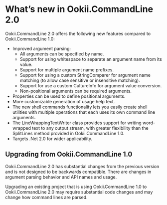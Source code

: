 # What’s new in Ookii.CommandLine 2.0

Ookii.CommandLine 2.0 offers the following new features compared to Ookii.CommandLine 1.0:

* Improved argument parsing:
	* All arguments can be specified by name.
	* Support for using whitespace to separate an argument name from its value.
	* Support for multiple argument name prefixes.
	* Support for using a custom StringComparer for argument name matching (to allow case sensitive or insensitive matching).
	* Support for use a custom CultureInfo for argument value conversion.
	* Non-positional arguments can be required arguments.
* Properties can be used to define positional arguments.
* More customizable generation of usage help text.
* The new shell commands functionality lets you easily create shell utilities with multiple operations that each uses its own command line arguments.
* The LineWrappingTextWriter class provides support for writing word-wrapped text to any output stream, with greater flexibility than the SplitLines method provided in Ookii.CommandLine 1.0.
* Targets .Net 2.0 for wider applicability.

## Upgrading from Ookii.CommandLine 1.0

Ookii.CommandLine 2.0 has substantial changes from the previous version and is not designed to be backwards compatible. There are changes in argument parsing behavior and API names and usage.

Upgrading an existing project that is using Ookii.CommandLine 1.0 to Ookii.CommandLine 2.0 may require substantial code changes and may change how command lines are parsed.